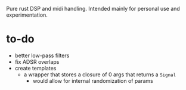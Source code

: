 Pure rust DSP and midi handling. Intended mainly for personal use and experimentation.

# to-do
* better low-pass filters
* fix ADSR overlaps
* create templates
  * a wrapper that stores a closure of 0 args that returns a `Signal`
    * would allow for internal randomization of params
